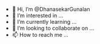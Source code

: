 - 👋 Hi, I’m @DhanasekarGunalan
- 👀 I’m interested in ...
- 🌱 I’m currently learning ...
- 💞️ I’m looking to collaborate on ...
- 📫 How to reach me ...

<!---
DhanasekarGunalan/DhanasekarGunalan is a ✨ special ✨ repository because its `README.md` (this file) appears on your GitHub profile.
You can click the Preview link to take a look at your changes.
--->
